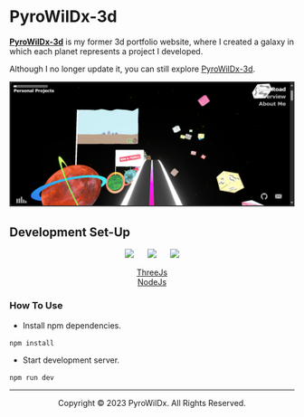 # PyroWilDx-3d

[**PyroWilDx-3d**](https://github.com/PyroWilDx/PyroWilDx-3d/) is my former 3d portfolio website, where I created a galaxy in which each planet represents a project I developed.

Although I no longer update it, you can still explore [PyroWilDx-3d](https://pyrowildx.github.io/PyroWilDx-3d/).

<img src=".readme/Image.png" width="600">

## Development Set-Up

<div align="center">

[<img src="https://cdn.jsdelivr.net/gh/devicons/devicon@latest/icons/typescript/typescript-original.svg" width="60"/>](https://www.typescriptlang.org/)
&nbsp;&nbsp;&nbsp;&nbsp;
[<img src="https://cdn.jsdelivr.net/gh/devicons/devicon@latest/icons/vscode/vscode-original.svg" width="60"/>](https://code.visualstudio.com/)
&nbsp;&nbsp;&nbsp;&nbsp;
[<img src="https://cdn.jsdelivr.net/gh/devicons/devicon@latest/icons/windows8/windows8-original.svg" width="60"/>](https://www.microsoft.com/windows/)

[ThreeJs](https://threejs.org/) \
[NodeJs](https://nodejs.org/)

</div>

### How To Use

- Install npm dependencies.

```
npm install
```

- Start development server.

```
npm run dev
```

---

<div align="center">
  Copyright &#169; 2023 PyroWilDx. All Rights Reserved.
</div>
